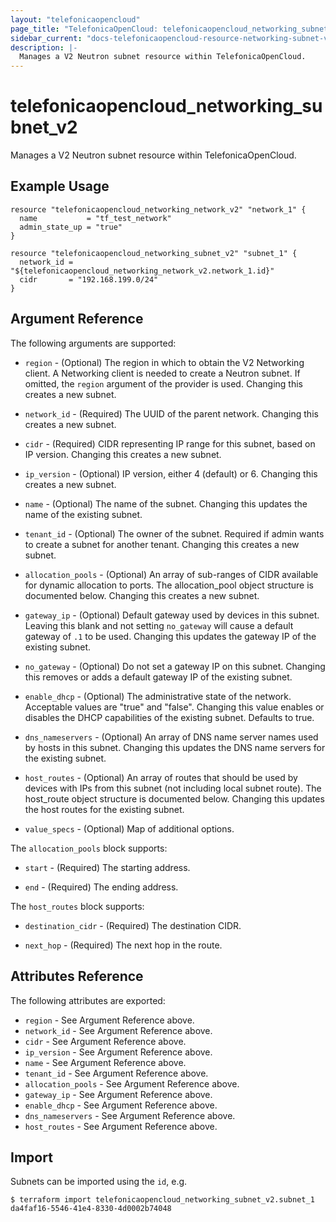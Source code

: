 ```yaml
---
layout: "telefonicaopencloud"
page_title: "TelefonicaOpenCloud: telefonicaopencloud_networking_subnet_v2"
sidebar_current: "docs-telefonicaopencloud-resource-networking-subnet-v2"
description: |-
  Manages a V2 Neutron subnet resource within TelefonicaOpenCloud.
---
```


# telefonicaopencloud\_networking\_subnet_v2

Manages a V2 Neutron subnet resource within TelefonicaOpenCloud.

## Example Usage

```hcl
resource "telefonicaopencloud_networking_network_v2" "network_1" {
  name           = "tf_test_network"
  admin_state_up = "true"
}

resource "telefonicaopencloud_networking_subnet_v2" "subnet_1" {
  network_id = "${telefonicaopencloud_networking_network_v2.network_1.id}"
  cidr       = "192.168.199.0/24"
}
```

## Argument Reference

The following arguments are supported:

* `region` - (Optional) The region in which to obtain the V2 Networking client.
    A Networking client is needed to create a Neutron subnet. If omitted, the
    `region` argument of the provider is used. Changing this creates a new
    subnet.

* `network_id` - (Required) The UUID of the parent network. Changing this
    creates a new subnet.

* `cidr` - (Required) CIDR representing IP range for this subnet, based on IP
    version. Changing this creates a new subnet.

* `ip_version` - (Optional) IP version, either 4 (default) or 6. Changing this creates a
    new subnet.

* `name` - (Optional) The name of the subnet. Changing this updates the name of
    the existing subnet.

* `tenant_id` - (Optional) The owner of the subnet. Required if admin wants to
    create a subnet for another tenant. Changing this creates a new subnet.

* `allocation_pools` - (Optional) An array of sub-ranges of CIDR available for
    dynamic allocation to ports. The allocation_pool object structure is
    documented below. Changing this creates a new subnet.

* `gateway_ip` - (Optional)  Default gateway used by devices in this subnet.
    Leaving this blank and not setting `no_gateway` will cause a default
    gateway of `.1` to be used. Changing this updates the gateway IP of the
    existing subnet.

* `no_gateway` - (Optional) Do not set a gateway IP on this subnet. Changing
    this removes or adds a default gateway IP of the existing subnet.

* `enable_dhcp` - (Optional) The administrative state of the network.
    Acceptable values are "true" and "false". Changing this value enables or
    disables the DHCP capabilities of the existing subnet. Defaults to true.

* `dns_nameservers` - (Optional) An array of DNS name server names used by hosts
    in this subnet. Changing this updates the DNS name servers for the existing
    subnet.

* `host_routes` - (Optional) An array of routes that should be used by devices
    with IPs from this subnet (not including local subnet route). The host_route
    object structure is documented below. Changing this updates the host routes
    for the existing subnet.

* `value_specs` - (Optional) Map of additional options.

The `allocation_pools` block supports:

* `start` - (Required) The starting address.

* `end` - (Required) The ending address.

The `host_routes` block supports:

* `destination_cidr` - (Required) The destination CIDR.

* `next_hop` - (Required) The next hop in the route.

## Attributes Reference

The following attributes are exported:

* `region` - See Argument Reference above.
* `network_id` - See Argument Reference above.
* `cidr` - See Argument Reference above.
* `ip_version` - See Argument Reference above.
* `name` - See Argument Reference above.
* `tenant_id` - See Argument Reference above.
* `allocation_pools` - See Argument Reference above.
* `gateway_ip` - See Argument Reference above.
* `enable_dhcp` - See Argument Reference above.
* `dns_nameservers` - See Argument Reference above.
* `host_routes` - See Argument Reference above.

## Import

Subnets can be imported using the `id`, e.g.

```
$ terraform import telefonicaopencloud_networking_subnet_v2.subnet_1 da4faf16-5546-41e4-8330-4d0002b74048
```
